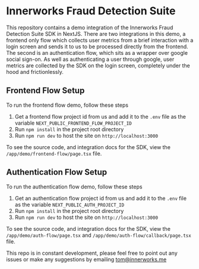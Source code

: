 # Innerworks Fraud Detection Suite
This repository contains a demo integration of the Innerworks Fraud Detection Suite SDK in NextJS. There are two integrations in this demo, a frontend only flow which collects user metrics from a brief interaction with a login screen and sends it to us to be processed directly from the frontend. The second is an authentication flow, which sits as a wrapper over google social sign-on. As well as authenticating a user through google, user metrics are collected by the SDK on the login screen, completely under the hood and frictionlessly.

## Frontend Flow Setup

To run the frontend flow demo, follow these steps
1. Get a frontend flow project id from us and add it to the `.env` file as the variable `NEXT_PUBLIC_FRONTEND_FLOW_PROJECT_ID`
2. Run `npm install` in the project root directory
3. Run `npm run dev` to host the site on `http://localhost:3000`

To see the source code, and integration docs for the SDK, view the `/app/demo/frontend-flow/page.tsx` file.

## Authentication Flow Setup

To run the authentication flow demo, follow these steps
1. Get an authentication flow project id from us and add it to the `.env` file as the variable `NEXT_PUBLIC_AUTH_PROJECT_ID`
2. Run `npm install` in the project root directory
3. Run `npm run dev` to host the site on `http://localhost:3000`

To see the source code, and integration docs for the SDK, view the `/app/demo/auth-flow/page.tsx` and `/app/demo/auth-flow/callback/page.tsx` file.

This repo is in constant development, please feel free to point out any issues or make any suggestions by emailing tom@innerworks.me
